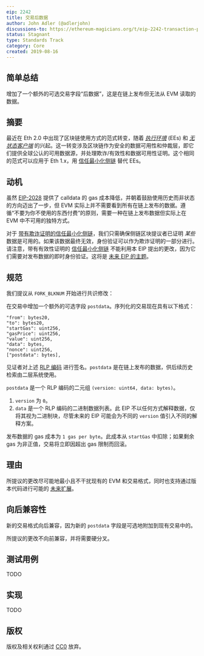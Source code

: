 ```yaml
---
eip: 2242
title: 交易后数据
author: John Adler (@adlerjohn)
discussions-to: https://ethereum-magicians.org/t/eip-2242-transaction-postdata/3557
status: Stagnant
type: Standards Track
category: Core
created: 2019-08-16
---
```


## 简单总结
增加了一个额外的可选交易字段“后数据”，这是在链上发布但无法从 EVM 读取的数据。

## 摘要
最近在 Eth 2.0 中出现了区块链使用方式的范式转变，随着 [_执行环境_](https://notes.ethereum.org/w1Pn2iMmSTqCmVUTGV4T5A?view) (EEs) 和 [_无状态客户端_](https://ethresear.ch/t/the-stateless-client-concept/172) 的兴起。这一转变涉及区块链作为安全的数据可用性和仲裁层，即它们提供全球公认的可用数据源，并处理欺诈/有效性和数据可用性证明。这个相同的范式可以应用于 Eth 1.x，用 [信任最小化侧链](https://ethresear.ch/t/building-scalable-decentralized-payment-systems-request-for-feedback/5312) 替代 EEs。

## 动机
虽然 [EIP-2028](./eip-2028.md) 提供了 calldata 的 gas 成本降低，并朝着鼓励使用历史而非状态的方向迈出了一步，但 EVM 实际上并不需要看到所有在链上发布的数据。遵循“不要为你不使用的东西付费”的原则，需要一种在链上发布数据但实际上在 EVM 中不可用的独特方式。

对于 [带有欺诈证明的信任最小化侧链](https://ethresear.ch/t/minimal-viable-merged-consensus/5617)，我们只需确保侧链区块提议者已证明 _某些_ 数据是可用的。如果该数据最终无效，身份验证可以作为欺诈证明的一部分进行。请注意，带有有效性证明的 [信任最小化侧链](https://ethresear.ch/t/on-chain-scaling-to-potentially-500-tx-sec-through-mass-tx-validation/3477) 不能利用本 EIP 提出的更改，因为它们需要对发布数据的即时身份验证。这将是 [未来 EIP 的主题](https://ethresear.ch/t/multi-threaded-data-availability-on-eth-1/5899)。

## 规范
我们提议从 `FORK_BLKNUM` 开始进行共识修改：

在交易中增加一个额外的可选字段 `postdata`。序列化的交易现在具有以下格式：
```
"from": bytes20,
"to": bytes20,
"startGas": uint256,
"gasPrice": uint256,
"value": uint256,
"data": bytes,
"nonce": uint256,
["postdata": bytes],
```
见证者对上述 [RLP 编码](https://github.com/ethereum/wiki/wiki/RLP) 进行签名。`postdata` 是在链上发布的数据，供后续历史检索由二层系统使用。

`postdata` 是一个 RLP 编码的二元组 `(version: uint64, data: bytes)`。
1. `version` 为 `0`。
1. `data` 是一个 RLP 编码的二进制数据列表。此 EIP 不以任何方式解释数据，仅将其视为二进制块，尽管未来的 EIP 可能会为不同的 `version` 值引入不同的解释方案。

发布数据的 gas 成本为 `1 gas per byte`。此成本从 `startGas` 中扣除；如果剩余 gas 为非正值，交易将立即因超出 gas 限制而回滚。

## 理由
所提议的更改尽可能地最小且不干扰现有的 EVM 和交易格式，同时也支持通过版本代码进行可能的 [未来扩展](https://ethresear.ch/t/multi-threaded-data-availability-on-eth-1/5899)。

## 向后兼容性
新的交易格式向后兼容，因为新的 `postdata` 字段是可选地附加到现有交易中的。

所提议的更改不向前兼容，并将需要硬分叉。

## 测试用例
TODO

## 实现
TODO

## 版权
版权及相关权利通过 [CC0](../LICENSE.md) 放弃。